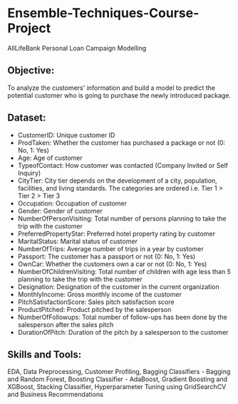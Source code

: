 # Ensemble-Techniques-Course-Project
AllLifeBank Personal Loan Campaign Modelling

## Objective:
To analyze the customers' information and build a model to predict the potential customer who is going to purchase the newly introduced package.

## Dataset:
* CustomerID: Unique customer ID
* ProdTaken: Whether the customer has purchased a package or not (0: No, 1: Yes)
* Age: Age of customer
* TypeofContact: How customer was contacted (Company Invited or Self Inquiry)
* CityTier: City tier depends on the development of a city, population, facilities, and living standards. The categories are ordered i.e. Tier 1 > Tier 2 > Tier 3
* Occupation: Occupation of customer
* Gender: Gender of customer
* NumberOfPersonVisiting: Total number of persons planning to take the trip with the customer
* PreferredPropertyStar: Preferred hotel property rating by customer
* MaritalStatus: Marital status of customer
* NumberOfTrips: Average number of trips in a year by customer
* Passport: The customer has a passport or not (0: No, 1: Yes)
* OwnCar: Whether the customers own a car or not (0: No, 1: Yes)
* NumberOfChildrenVisiting: Total number of children with age less than 5 planning to take the trip with the customer
* Designation: Designation of the customer in the current organization
* MonthlyIncome: Gross monthly income of the customer
* PitchSatisfactionScore: Sales pitch satisfaction score
* ProductPitched: Product pitched by the salesperson
* NumberOfFollowups: Total number of follow-ups has been done by the salesperson after the sales pitch
* DurationOfPitch: Duration of the pitch by a salesperson to the customer

## Skills and Tools:
EDA, Data Preprocessing, Customer Profiling, Bagging Classifiers - Bagging and Random Forest, Boosting Classifier - AdaBoost, Gradient Boosting and XGBoost, Stacking Classifier, Hyperparameter Tuning using GridSearchCV and Business Recommendations
